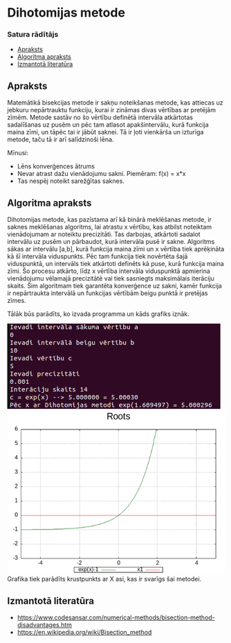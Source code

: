 # Dihotomijas metode

### Satura rādītājs

- [Apraksts](https://github.com/Kaste245/RTR105/tree/main/Laboratorywork/LD2_LW2#apraksts)
- [Algoritma apraksts](https://github.com/Kaste245/RTR105/tree/main/Laboratorywork/LD2_LW2#algoritma-apraksts)
- [Izmantotā literatūra](https://github.com/Kaste245/RTR105/tree/main/Laboratorywork/LD2_LW2#izmantotā-literatūra)

## Apraksts

Matemātikā bisekcijas metode ir sakņu noteikšanas metode, kas attiecas uz jebkuru nepārtrauktu funkciju, kurai ir zināmas divas vērtības ar pretējām zīmēm. Metode sastāv no šo vērtību definētā intervāla atkārtotas sadalīšanas uz pusēm un pēc tam atlasot apakšintervālu, kurā funkcija maina zīmi, un tāpēc tai ir jābūt saknei. Tā ir ļoti vienkārša un izturīga metode, taču tā ir arī salīdzinoši lēna.  

Mīnusi:  

- Lēns konverģences ātrums
- Nevar atrast dažu vienādojumu sakni. Piemēram: f(x) = x*x
- Tas nespēj noteikt sarežģītas saknes.

## Algoritma apraksts

Dihotomijas metode, kas pazīstama arī kā binārā meklēšanas metode, ir saknes meklēšanas algoritms, lai atrastu x vērtību, kas atbilst noteiktam vienādojumam ar noteiktu precizitāti. Tas darbojas, atkārtoti sadalot intervālu uz pusēm un pārbaudot, kurā intervāla pusē ir sakne. Algoritms sākas ar intervālu [a,b], kurā funkcija maina zīmi un x vērtība tiek aprēķināta kā šī intervāla viduspunkts. Pēc tam funkcija tiek novērtēta šajā viduspunktā, un intervāls tiek atkārtoti definēts kā puse, kurā funkcija maina zīmi. Šo procesu atkārto, līdz x vērtība intervāla viduspunktā apmierina vienādojumu vēlamajā precizitātē vai tiek sasniegts maksimālais iterāciju skaits. Šim algoritmam tiek garantēta konverģence uz sakni, kamēr funkcija ir nepārtraukta intervālā un funkcijas vērtībām beigu punktā ir pretējas zīmes.  
  
Tālāk būs parādīts, ko izvada programma un kāds grafiks iznāk.  
  
![Programma](https://github.com/Kaste245/RTR105/blob/main/Laboratorywork/LD2_LW2/Streistermanis_diho.png?raw=true)  
![Grafiks](https://github.com/Kaste245/RTR105/blob/main/Laboratorywork/LD2_LW2/graph2.png?raw=true)  
Grafika tiek parādīts krustpunkts ar X asi, kas ir svarīgs šai metodei.  

## Izmantotā literatūra 

- https://www.codesansar.com/numerical-methods/bisection-method-disadvantages.htm
- https://en.wikipedia.org/wiki/Bisection_method
 
 

